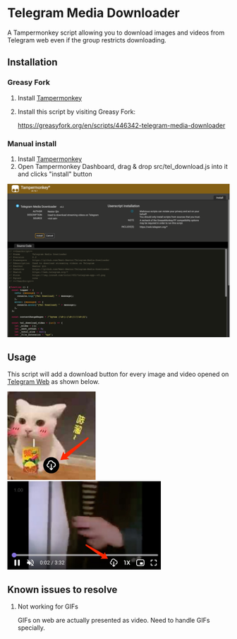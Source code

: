 # Telegram Media Downloader
A Tampermonkey script allowing you to download images and videos from Telegram web even if the group restricts downloading.

## Installation
### Greasy Fork
1. Install [Tampermonkey](https://www.tampermonkey.net/)
2. Install this script by visiting Greasy Fork:

    https://greasyfork.org/en/scripts/446342-telegram-media-downloader

### Manual install
1. Install [Tampermonkey](https://www.tampermonkey.net/)
2. Open Tampermonkey Dashboard, drag & drop src/tel_download.js into it and clicks "install" button

![Tampermonkey install button](./assets/tampermonkey_install.png)

## Usage
This script will add a download button for every image and video opened on [Telegram Web](https://web.telegram.org/) as shown below.

<img src="./assets/image_download_button.png" alt="Image download button" height="200"/>
<img src="./assets/video_download_button.png" alt="Video download button" height="200">

## Known issues to resolve
1. Not working for GIFs

   GIFs on web are actually presented as video. Need to handle GIFs specially.